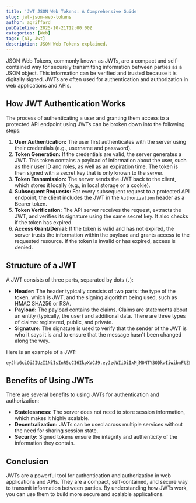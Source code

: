 ```yaml
---
title: 'JWT JSON Web Tokens: A Comprehensive Guide'
slug: jwt-json-web-tokens
author: agriffard
pubDatetime: 2025-10-21T12:00:00Z
categories: [Web]
tags: [AI, Jwt]
description: JSON Web Tokens explained.
---
```


JSON Web Tokens, commonly known as JWTs, are a compact and self-contained way for securely transmitting information between parties as a JSON object. This information can be verified and trusted because it is digitally signed. JWTs are often used for authentication and authorization in web applications and APIs.

## How JWT Authentication Works

The process of authenticating a user and granting them access to a protected API endpoint using JWTs can be broken down into the following steps:

1.  **User Authentication:** The user first authenticates with the server using their credentials (e.g., username and password).
2.  **Token Generation:** If the credentials are valid, the server generates a JWT. This token contains a payload of information about the user, such as their user ID and roles, as well as an expiration time. The token is then signed with a secret key that is only known to the server.
3.  **Token Transmission:** The server sends the JWT back to the client, which stores it locally (e.g., in local storage or a cookie).
4.  **Subsequent Requests:** For every subsequent request to a protected API endpoint, the client includes the JWT in the `Authorization` header as a Bearer token.
5.  **Token Verification:** The API server receives the request, extracts the JWT, and verifies its signature using the same secret key. It also checks if the token has expired.
6.  **Access Grant/Denial:** If the token is valid and has not expired, the server trusts the information within the payload and grants access to the requested resource. If the token is invalid or has expired, access is denied.

## Structure of a JWT

A JWT consists of three parts, separated by dots (`.`):

*   **Header:** The header typically consists of two parts: the type of the token, which is JWT, and the signing algorithm being used, such as HMAC SHA256 or RSA.
*   **Payload:** The payload contains the claims. Claims are statements about an entity (typically, the user) and additional data. There are three types of claims: registered, public, and private.
*   **Signature:** The signature is used to verify that the sender of the JWT is who it says it is and to ensure that the message hasn't been changed along the way.

Here is an example of a JWT:

```
eyJhbGciOiJIUzI1NiIsInR5cCI6IkpXVCJ9.eyJzdWIiOiIxMjM0NTY3ODkwIiwibmFtZSI6IkpvaG4gRG9lIiwiaWF0IjoxNTE2MjM5MDIyfQ.SflKxwRJSMeKKF2QT4fwpMeJf36POk6yJV_adQssw5c
```

## Benefits of Using JWTs

There are several benefits to using JWTs for authentication and authorization:

*   **Statelessness:** The server does not need to store session information, which makes it highly scalable.
*   **Decentralization:** JWTs can be used across multiple services without the need for sharing session state.
*   **Security:** Signed tokens ensure the integrity and authenticity of the information they contain.

## Conclusion

JWTs are a powerful tool for authentication and authorization in web applications and APIs. They are a compact, self-contained, and secure way to transmit information between parties. By understanding how JWTs work, you can use them to build more secure and scalable applications.
